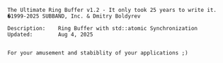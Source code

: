 
    The Ultimate Ring Buffer v1.2 - It only took 25 years to write it.
    �1999-2025 SUBBAND, Inc. & Dmitry Boldyrev
    
    Description:    Ring Buffer with std::atomic Synchronization
    Updated:        Aug 4, 2025


    For your amusement and stabiblity of your applications ;)
